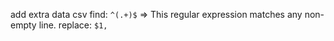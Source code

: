 add extra data csv
find: ``^(.+)$`` => This regular expression matches any non-empty line.
replace: ``$1,``